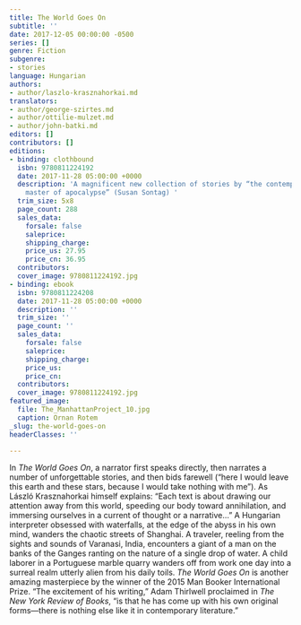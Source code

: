 ```yaml
---
title: The World Goes On
subtitle: ''
date: 2017-12-05 00:00:00 -0500
series: []
genre: Fiction
subgenre:
- stories
language: Hungarian
authors:
- author/laszlo-krasznahorkai.md
translators:
- author/george-szirtes.md
- author/ottilie-mulzet.md
- author/john-batki.md
editors: []
contributors: []
editions:
- binding: clothbound
  isbn: 9780811224192
  date: 2017-11-28 05:00:00 +0000
  description: 'A magnificent new collection of stories by “the contemporary Hungarian
    master of apocalypse” (Susan Sontag) '
  trim_size: 5x8
  page_count: 288
  sales_data:
    forsale: false
    saleprice: 
    shipping_charge: 
    price_us: 27.95
    price_cn: 36.95
  contributors: 
  cover_image: 9780811224192.jpg
- binding: ebook
  isbn: 9780811224208
  date: 2017-11-28 05:00:00 +0000
  description: ''
  trim_size: ''
  page_count: ''
  sales_data:
    forsale: false
    saleprice: 
    shipping_charge: 
    price_us: 
    price_cn: 
  contributors: 
  cover_image: 9780811224192.jpg
featured_image:
  file: The_ManhattanProject_10.jpg
  caption: Ornan Rotem
_slug: the-world-goes-on
headerClasses: ''

---
```

In _The World Goes On_, a narrator first speaks directly, then narrates a number of unforgettable stories, and then bids farewell (“here I would leave this earth and these stars, because I would take nothing with me”). As László Krasznahorkai himself explains: “Each text is about drawing our attention away from this world, speeding our body toward annihilation, and immersing ourselves in a current of thought or a narrative...” A Hungarian interpreter obsessed with waterfalls, at the edge of the abyss in his own mind, wanders the chaotic streets of Shanghai. A traveler, reeling from the sights and sounds of Varanasi, India, encounters a giant of a man on the banks of the Ganges ranting on the nature of a single drop of water. A child laborer in a Portuguese marble quarry wanders off from work one day into a surreal realm utterly alien from his daily toils. _The World Goes On_ is another amazing masterpiece by the winner of the 2015 Man Booker International Prize. “The excitement of his writing,” Adam Thirlwell proclaimed in _The New York Review of Books_, “is that he has come up with his own original forms—there is nothing else like it in contemporary literature.”